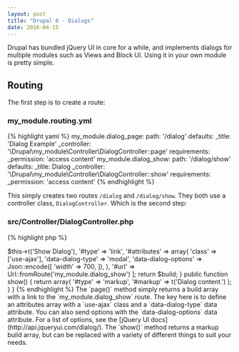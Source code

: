 ```yaml
---
layout: post
title: "Drupal 8 - Dialogs"
date: 2016-04-15
---
```

Drupal has bundled jQuery UI in core for a while, and implements dialogs for
multiple modules such as Views and Block UI. Using it in your own module is 
pretty simple.

## Routing

The first step is to create a route:

### my_module.routing.yml

{% highlight yaml %}
my_module.dialog_page:
  path: '/dialog'
  defaults:
    _title: 'Dialog Example'
    _controller: '\Drupal\my_module\Controller\DialogController::page'
  requirements:
    _permission: 'access content'
my_module.dialog_show:
  path: '/dialog/show'
  defaults:
    _title: Dialog
    _controller: '\Drupal\my_module\Controller\DialogController::show'
  requirements:
    _permission: 'access content'
{% endhighlight %}

This simply creates two routes `/dialog` and `/dialog/show`. They both use a
controller class, `DialogController`. Which is the second step:

### src/Controller/DialogController.php

{% highlight php %}
<?php

namespace Drupal\my_module\Controller;

use Drupal\Component\Serialization\Json;
use Drupal\Core\Controller\ControllerBase;
use Drupal\Core\Url;

class DialogController extends ControllerBase {

  public function page() {
    $build['dialog'] = [
      '#title' => $this->t('Show Dialog'),
      '#type' => 'link',
      '#attributes' => array(
        'class' => ['use-ajax'],
        'data-dialog-type' => 'modal',
        'data-dialog-options' => Json::encode([
          'width' => 700,
        ]),
      ),
      '#url' => Url::fromRoute('my_module.dialog_show')
    ];
    return $build;
  }

  public function show() {
    return array(
      '#type' => 'markup',
      '#markup' => t('Dialog content.')
    );
  }

}
{% endhighlight %}

The `page()` method simply returns a build array with a link to the `my_module.dialog_show`
route. The key here is to define an attributes array with a `use-ajax` class and
a `data-dialog-type` data attribute. You can also send options with the
`data-dialog-options` data attribute. For a list of options, see the 
[jQuery UI docs](http://api.jqueryui.com/dialog/).

The `show()` method returns a markup build array, but can be replaced with a
variety of different things to suit your needs.
